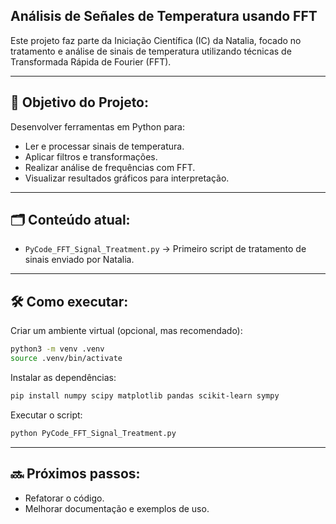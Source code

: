
## Análisis de Señales de Temperatura usando FFT
  
Este projeto faz parte da Iniciação Científica (IC) da Natalia, focado no tratamento e análise de sinais de temperatura utilizando técnicas de Transformada Rápida de Fourier (FFT).

---

## 📌 Objetivo do Projeto:

Desenvolver ferramentas em Python para:

- Ler e processar sinais de temperatura.
- Aplicar filtros e transformações.
- Realizar análise de frequências com FFT.
- Visualizar resultados gráficos para interpretação.

---

## 🗂️ Conteúdo atual:

- `PyCode_FFT_Signal_Treatment.py` → Primeiro script de tratamento de sinais enviado por Natalia.

---

## 🛠️ Como executar:

Criar um ambiente virtual (opcional, mas recomendado):

```bash
python3 -m venv .venv
source .venv/bin/activate
````

Instalar as dependências:

```bash
pip install numpy scipy matplotlib pandas scikit-learn sympy
```

Executar o script:

```bash
python PyCode_FFT_Signal_Treatment.py
```

---

## 🔜 Próximos passos:

* Refatorar o código.
* Melhorar documentação e exemplos de uso.


